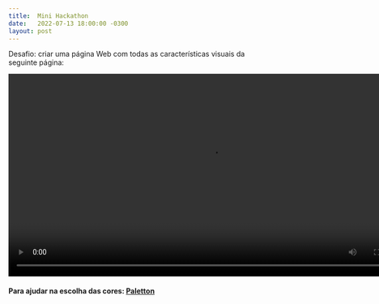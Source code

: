 ```yaml
---
title:  Mini Hackathon
date:   2022-07-13 18:00:00 -0300
layout: post
---
```


Desafio: criar uma página Web com todas as características visuais da seguinte página:

<video width="800px" controls autoplay>
<source src="/fundpweb/files/mini-hackathon/exercicio_prog_web.m4v" type="video/mp4">
<source src="/fundpweb/files/mini-hackathon/exercicio_prog_web.mp4" type="video/mp4">
Your browser does not support the video tag.
</video>

<br>

#### Para ajudar na escolha das cores: <a href='https://paletton.com'>Paletton</a>

